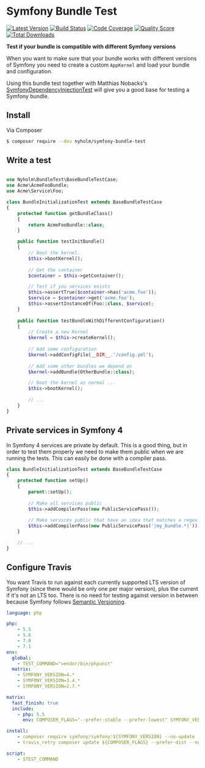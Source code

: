 # Symfony Bundle Test

[![Latest Version](https://img.shields.io/github/release/Nyholm/symfony-bundle-test.svg?style=flat-square)](https://github.com/Nyholm/symfony-bundle-test/releases)
[![Build Status](https://img.shields.io/travis/SymfonyTest/symfony-bundle-test/master.svg?style=flat-square)](https://travis-ci.org/SymfonyTest/symfony-bundle-test)
[![Code Coverage](https://img.shields.io/scrutinizer/coverage/g/Nyholm/symfony-bundle-test.svg?style=flat-square)](https://scrutinizer-ci.com/g/Nyholm/symfony-bundle-test)
[![Quality Score](https://img.shields.io/scrutinizer/g/Nyholm/symfony-bundle-test.svg?style=flat-square)](https://scrutinizer-ci.com/g/Nyholm/symfony-bundle-test)
[![Total Downloads](https://img.shields.io/packagist/dt/nyholm/symfony-bundle-test.svg?style=flat-square)](https://packagist.org/packages/nyholm/symfony-bundle-test)

**Test if your bundle is compatible with different Symfony versions**

When you want to make sure that your bundle works with different versions of Symfony
you need to create a custom `AppKernel` and load your bundle and configuration. 

Using this bundle test together with Matthias Nobacks's 
[SymfonyDependencyInjectionTest](https://github.com/SymfonyTest/SymfonyDependencyInjectionTest)
will give you a good base for testing a Symfony bundle. 

## Install

Via Composer

``` bash
$ composer require --dev nyholm/symfony-bundle-test
```

## Write a test

```php

use Nyholm\BundleTest\BaseBundleTestCase;
use Acme\AcmeFooBundle;
use Acme\Service\Foo;

class BundleInitializationTest extends BaseBundleTestCase
{
    protected function getBundleClass()
    {
        return AcmeFooBundle::class;
    }

    public function testInitBundle()
    {
        // Boot the kernel.
        $this->bootKernel();
        
        // Get the container
        $container = $this->getContainer();

        // Test if you services exists
        $this->assertTrue($container->has('acme.foo'));
        $service = $container->get('acme.foo');
        $this->assertInstanceOf(Foo::class, $service);
    }
    
    public function testBundleWithDifferentConfiguration()
    {
        // Create a new Kernel
        $kernel = $this->createKernel();
        
        // Add some configuration
        $kernel->addConfigFile(__DIR__.'/config.yml');
        
        // Add some other bundles we depend on
        $kernel->addBundle(OtherBundle::class);

        // Boot the kernel as normal ...
        $this->bootKernel();
        
        // ... 
    }
}

```

## Private services in Symfony 4

In Symfony 4 services are private by default. This is a good thing, but in order to test them properly we need to make
them public when we are running the tests. This can easily be done with a compiler pass. 

```php
class BundleInitializationTest extends BaseBundleTestCase
{
    protected function setUp()
    {
        parent::setUp();
        
        // Make all services public
        $this->addCompilerPass(new PublicServicePass());
        
        // Make services public that have an idea that matches a regex
        $this->addCompilerPass(new PublicServicePass('|my_bundle.*|'));
    }

    // ...
}
```

## Configure Travis

You want Travis to run against each currently supported LTS version of Symfony (since there would be only one per major version), plus the current if it's not an LTS too. There is no need for testing against version in between because Symfony follows [Semantic Versioning](http://semver.org/spec/v2.0.0.html). 

```yaml
language: php

php:
    - 5.5
    - 5.6
    - 7.0
    - 7.1
env:
  global:
    - TEST_COMMAND="vendor/bin/phpunit"
  matrix:
    - SYMFONY_VERSION=4.*    
    - SYMFONY_VERSION=3.4.*    
    - SYMFONY_VERSION=2.7.*

matrix:
  fast_finish: true
  include:
    - php: 5.5
      env: COMPOSER_FLAGS="--prefer-stable --prefer-lowest" SYMFONY_VERSION=2.7.* TEST_COMMAND="vendor/bin/phpunit --coverage-text --coverage-clover=build/coverage.xml"

install:
    - composer require symfony/symfony:${SYMFONY_VERSION} --no-update
    - travis_retry composer update ${COMPOSER_FLAGS} --prefer-dist --no-interaction

script:
    - $TEST_COMMAND
```

